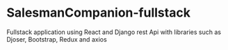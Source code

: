 # SalesmanCompanion-fullstack
Fullstack application using React and Django rest Api with libraries such as Djoser, Bootstrap, Redux and axios
